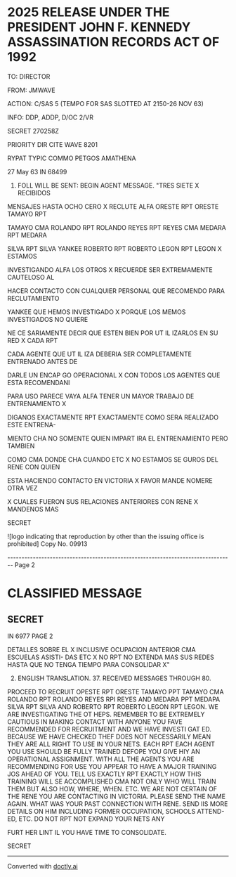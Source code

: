 # 2025 RELEASE UNDER THE PRESIDENT JOHN F. KENNEDY ASSASSINATION RECORDS ACT OF 1992

TO: DIRECTOR

FROM: JMWAVE

ACTION: C/SAS 5 (TEMPO FOR SAS SLOTTED AT 2150-26 NOV 63)

INFO: DDP, ADDP, D/OC 2/VR

SECRET 270258Z

PRIORITY DIR CITE WAVE 8201

RYPAT TYPIC COMMO PETGOS AMATHENA

27 May 63 IN 68499

1. FOLL WILL BE SENT: BEGIN AGENT MESSAGE. "TRES SIETE X RECIBIDOS

MENSAJES HASTA OCHO CERO X RECLUTE ALFA ORESTE RPT ORESTE TAMAYO RPT

TAMAYO CMA ROLANDO RPT ROLANDO REYES RPT REYES CMA MEDARA RPT MEDARA

SILVA RPT SILVA YANKEE ROBERTO RPT ROBERTO LEGON RPT LEGON X ESTAMOS

INVESTIGANDO ALFA LOS OTROS X RECUERDE SER EXTREMAMENTE CAUTELOSO AL

HACER CONTACTO CON CUALQUIER PERSONAL QUE RECOMENDO PARA RECLUTAMIENTO

YANKEE QUE HEMOS INVESTIGADO X PORQUE LOS MEMOS INVESTIGADOS NO QUIERE

NE CE SARIAMENTE DECIR QUE ESTEN BIEN POR UT IL IZARLOS EN SU RED X CADA RPT

CADA AGENTE QUE UT IL IZA DEBERIA SER COMPLETAMENTE ENTRENADO ANTES DE

DARLE UN ENCAP GO OPERACIONAL X CON TODOS LOS AGENTES QUE ESTA RECOMENDANI

PARA USO PARECE VAYA ALFA TENER UN MAYOR TRABAJO DE ENTRENAMIENTO X

DIGANOS EXACTAMENTE RPT EXACTAMENTE COMO SERA REALIZADO ESTE ENTRENA-

MIENTO CHA NO SOMENTE QUIEN IMPART IRA EL ENTRENAMIENTO PERO TAMBIEN

COMO CMA DONDE CHA CUANDO ETC X NO ESTAMOS SE GUROS DEL RENE CON QUIEN

ESTA HACIENDO CONTACTO EN VICTORIA X FAVOR MANDE NOMERE OTRA VEZ

X CUALES FUERON SUS RELACIONES ANTERIORES CON RENE X MANDENOS MAS

SECRET

![logo indicating that reproduction by other than the issuing office is prohibited]
Copy No.
09913


-------------------------------------------------------------------------------- Page 2

# CLASSIFIED MESSAGE

## SECRET

IN 6977 PAGE 2

DETALLES SOBRE EL X INCLUSIVE OCUPACION ANTERIOR CMA ESCUELAS ASISTI-
DAS ETC X NO RPT NO EXTENDA MAS SUS REDES HASTA QUE NO TENGA TIEMPO
PARA CONSOLIDAR X"

2. ENGLISH TRANSLATION. 37. RECEIVED MESSAGES THROUGH 80.

PROCEED TO RECRUIT OPESTE RPT ORESTE TAMAYO PPT TAMAYO CMA ROLANDO
RPT ROLANDO REYES RPI REYES AND MEDARA PPT MEDAPA SILVA RPT SILVA AND
ROBERTO RPT ROBERTO LEGON RPT LEGON. WE ARE INVESTIGATING THE OT HEPS.
REMEMBER TO BE EXTREMELY CAUTIOUS IN MAKING CONTACT WITH ANYONE YOU
FAVE RECOMMENDED FOR RECRUITMENT AND WE HAVE INVESTI GAT ED. BECAUSE
WE HAVE CHECKED THEF DOES NOT NECESSARILY MEAN THEY ARE ALL RIGHT TO
USE IN YOUR NETS. EACH RPT EACH AGENT YOU USE SHOULD BE FULLY TRAINED
DEFOPE YOU GIVE HIY AN OPERATIONAL ASSIGNMENT. WITH ALL THE AGENTS
YOU ARE RECOMMENDING FOR USE YOU APPEAR TO HAVE A MAJOR TRAINING JOS
AHEAD OF YOU. TELL US EXACTLY RPT EXACTLY HOW THIS TRAINING WILL SE
ACCOMPLISHED CMA NOT ONLY WHO WILL TRAIN THEM BUT ALSO HOW, WHERE, WHEN.
ETC. WE ARE NOT CERTAIN OF THE RENE YOU ARE CONTACTING IN VICTORIA.
PLEASE SEND THE NAME AGAIN. WHAT WAS YOUR PAST CONNECTION WITH RENE.
SEND IIS MORE DETAILS ON HIM INCLUDING FORMER OCCUPATION, SCHOOLS ATTEND-
ED, ETC. DO NOT RPT NOT EXPAND YOUR NETS ANY

FURT HER LINT IL YOU HAVE TIME TO CONSOLIDATE.

SECRET


---
Converted with [doctly.ai](https://doctly.ai)